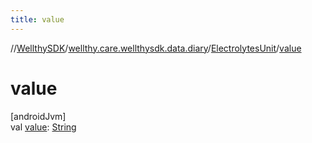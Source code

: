 ```yaml
---
title: value
---
```

//[WellthySDK](../../../index.html)/[wellthy.care.wellthysdk.data.diary](../index.html)/[ElectrolytesUnit](index.html)/[value](value.html)



# value



[androidJvm]\
val [value](value.html): [String](https://kotlinlang.org/api/latest/jvm/stdlib/kotlin/-string/index.html)




